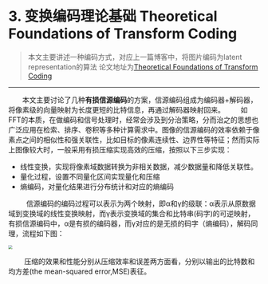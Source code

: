 # 3. 变换编码理论基础 Theoretical Foundations of Transform Coding

> 本文主要讲述一种编码方式，对应上一篇博客中，将图片编码为latent representation的算法
论文地址为[Theoretical Foundations of Transform Coding](https://pdfs.semanticscholar.org/b5f6/97a90d8080e3e26638094772f0c6c230cf0d.pdf)
> 
-----------------------------
&emsp;&emsp;本文主要讨论了几种**有损信源编码**的方案，信源编码组成为编码器+解码器，将像素级的向量映射为长度更短的比特信息，再通过解码器映射回来。
&emsp;&emsp;如FFT的本质，在做编码和信号处理时，经常会涉及到分治策略，分而治之的思想也广泛应用在检索、排序、卷积等多种计算需求中。图像的信源编码的效率依赖于像素点之间的相似性和强关联性，比如目标的像素连续性、边界性等特征；然而实际上图像较大时，一般采用有损压缩实现高效的压缩，按照以下三步实现：

- 线性变换，实现将像素域数据转换为非相关数据，减少数据量和降低关联性。
- 量化过程，设置不同量化区间实现量化和压缩
- 熵编码，对量化结果进行分布统计和对应的熵编码

&emsp; &emsp; 信源编码的编码过程可以表示为两个映射，即α和γ的级联：α表示从原数据域到变换域的线性变换映射，而γ表示变换域的集合和比特串(码字)的可逆映射，有损信源编码中，α是有损的编码器，而γ对应的是无损的码字（熵编码），解码同理，流程如下图：

<img src="https://img2020.cnblogs.com/blog/1870671/202005/1870671-20200525235955676-99182118.png" style="zoom:50%;" />



&emsp;&emsp; 压缩的效果和性能分别从压缩效率和误差两方面看，分别以输出的比特数和均方差(the mean-squared error,MSE)表征。


